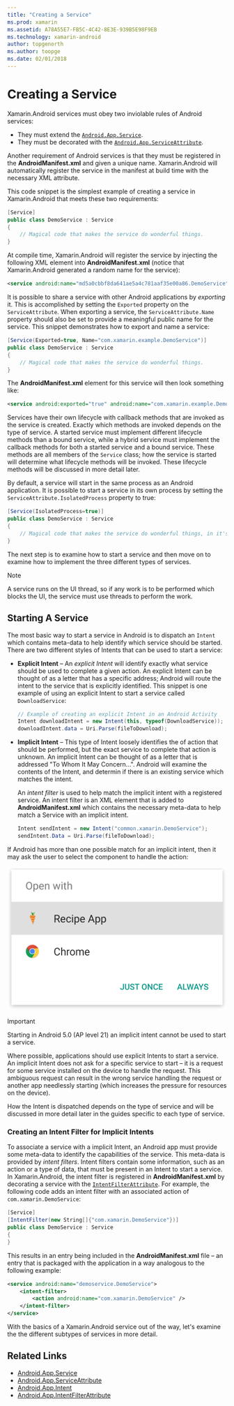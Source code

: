 ```yaml
---
title: "Creating a Service"
ms.prod: xamarin
ms.assetid: A78A55E7-FB5C-4C42-8E3E-939B5E98F9EB
ms.technology: xamarin-android
author: topgenorth
ms.author: toopge
ms.date: 02/01/2018
---
```


# Creating a Service

Xamarin.Android services must obey two inviolable rules of Android services:

* They must extend the [`Android.App.Service`](https://developer.xamarin.com/api/type/Android.App.Service/).
* They must be decorated with the [`Android.App.ServiceAttribute`](https://developer.xamarin.com/api/type/Android.App.ServiceAttribute/).

Another requirement of Android services is that they must be registered in the **AndroidManifest.xml** and given a unique name. Xamarin.Android will automatically register the service in the manifest at build time with the necessary XML attribute.

This code snippet is the simplest example of creating a service in Xamarin.Android that meets these two requirements:  

```csharp
[Service]
public class DemoService : Service
{
    // Magical code that makes the service do wonderful things.
}
```

At compile time, Xamarin.Android will register the service by injecting the following XML element into **AndroidManifest.xml**  (notice that Xamarin.Android generated a random name for the service):

```xml
<service android:name="md5a0cbbf8da641ae5a4c781aaf35e00a86.DemoService" />
```

It is possible to share a service with other Android applications by _exporting_ it. This is accomplished by setting the `Exported` property on the `ServiceAttribute`. When exporting a service, the `ServiceAttribute.Name` property should also be set to provide a meaningful public name for the service. This snippet demonstrates how to export and name a service:

```csharp
[Service(Exported=true, Name="com.xamarin.example.DemoService")]
public class DemoService : Service
{
    // Magical code that makes the service do wonderful things.
}
```

The **AndroidManifest.xml** element for this service will then look something like:

```xml
<service android:exported="true" android:name="com.xamarin.example.DemoService" />
```

Services have their own lifecycle with callback methods that are invoked as the service is created. Exactly which methods are invoked depends on the type of service. A started service must implement different lifecycle methods than a bound service, while a hybrid service must implement the callback methods for both a started service and a bound service. These methods are all members of the `Service` class; how the service is started will determine what lifecycle methods will be invoked. These lifecycle methods will be discussed in more detail later.

By default, a service will start in the same process as an Android application. It is possible to start a service in its own process by setting the `ServiceAttribute.IsolatedProcess` property to true:

```csharp
[Service(IsolatedProcess=true)]
public class DemoService : Service
{
    // Magical code that makes the service do wonderful things, in it's own process!
}
```

The next step is to examine how to start a service and then move on to examine how to implement the three different types of services.

> [!NOTE]
> A service runs on the UI thread, so if any work is to be performed which blocks the UI, the service must use threads to perform the work.

## Starting A Service

The most basic way to start a service in Android is to dispatch an `Intent` which contains meta-data to help identify which service should be started. There are two different styles of Intents that can be used to start a service:

-   **Explicit Intent** &ndash; An _explicit Intent_ will identify
    exactly what service should be used to complete a given action. An
    explicit Intent can be thought of as a letter that has a specific
    address; Android will route the intent to the service that is
    explicitly identified. This snippet is one example of using an
    explicit Intent to start a service called `DownloadService`:

    ```csharp
    // Example of creating an explicit Intent in an Android Activity
    Intent downloadIntent = new Intent(this, typeof(DownloadService));
    downloadIntent.data = Uri.Parse(fileToDownload);
    ```

-   **Implicit Intent** &ndash; This type of Intent loosely identifies
    the of action that should be performed, but the exact service to
    complete that action is unknown. An implicit Intent can be thought
    of as a letter that is addressed "To Whom It May Concern...".
    Android will examine the contents of the Intent, and determin if
    there is an existing service which matches the intent.

    An _intent filter_ is used to help match the implicit intent with a
    registered service. An intent filter is an XML element that is
    added to **AndroidManifest.xml** which contains the necessary
    meta-data to help match a Service with an implicit intent.

    ```csharp
    Intent sendIntent = new Intent("common.xamarin.DemoService");
    sendIntent.Data = Uri.Parse(fileToDownload);
    ```

If Android has more than one possible match for an implicit intent,
then it may ask the user to select the component to handle the
action:

![Screenshot of a disambiguation dialog](images/creating-a-service-01.png "Screenshot of a disambiguation dialog")

> [!IMPORTANT]
> Starting in Android 5.0 (AP level 21) an implicit intent cannot be used to start a service.

Where possible, applications should use explicit Intents to start a service. An implicit Intent does not ask for a specific service to start &ndash; it is a request for some service installed on the device to handle the request. This ambiguous request can result in the wrong service handling the request or another app needlessly starting (which increases the pressure for resources on the device).

How the Intent is dispatched depends on the type of service and will be discussed in more detail later in the guides specific to each type of service.


### Creating an Intent Filter for Implicit Intents

To associate a service with a implicit Intent, an Android app must provide some meta-data to identify the capabilities of the service. This meta-data is provided by  _intent filters_. Intent filters contain some information, such as an action or a type of data, that must be present in an Intent to start a service. In Xamarin.Android, the intent filter is registered in **AndroidManifest.xml** by decorating a service with the [`IntentFilterAttribute`](https://developer.xamarin.com/api/type/Android.App.IntentFilterAttribute/). For example, the following code adds an intent filter with an associated action of `com.xamarin.DemoService`:

```csharp
[Service]
[IntentFilter(new String[]{"com.xamarin.DemoService"})]
public class DemoService : Service
{
}
```

This results in an entry being included in the **AndroidManifest.xml** file &ndash; an entry that is packaged with the application in a way analogous to the following example:

```xml
<service android:name="demoservice.DemoService">
    <intent-filter>
        <action android:name="com.xamarin.DemoService" />
    </intent-filter>
</service>
```

With the basics of a Xamarin.Android service out of the way, let's examine the the different subtypes of services in more detail.


## Related Links

- [Android.App.Service](https://developer.xamarin.com/api/type/Android.App.Service/)
- [Android.App.ServiceAttribute](https://developer.xamarin.com/api/type/Android.App.ServiceAttribute/)
- [Android.App.Intent](https://developer.xamarin.com/api/type/Android.Content.Intent/)
- [Android.App.IntentFilterAttribute](https://developer.xamarin.com/api/type/Android.App.IntentFilterAttribute/)

